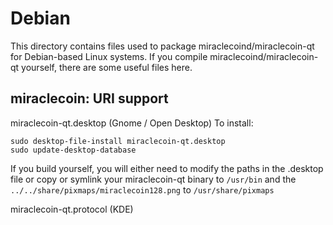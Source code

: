 
Debian
====================
This directory contains files used to package miraclecoind/miraclecoin-qt
for Debian-based Linux systems. If you compile miraclecoind/miraclecoin-qt yourself, there are some useful files here.

## miraclecoin: URI support ##


miraclecoin-qt.desktop  (Gnome / Open Desktop)
To install:

	sudo desktop-file-install miraclecoin-qt.desktop
	sudo update-desktop-database

If you build yourself, you will either need to modify the paths in
the .desktop file or copy or symlink your miraclecoin-qt binary to `/usr/bin`
and the `../../share/pixmaps/miraclecoin128.png` to `/usr/share/pixmaps`

miraclecoin-qt.protocol (KDE)


